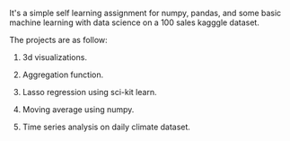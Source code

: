 It's a simple self learning assignment for numpy, pandas, and some basic machine learning with data science on a 100 sales kagggle dataset.

The projects are as follow:

1. 3d visualizations.

2. Aggregation function.
	
3. Lasso regression using sci-kit learn.

4. Moving average using numpy.

5. Time series analysis on daily climate dataset.
